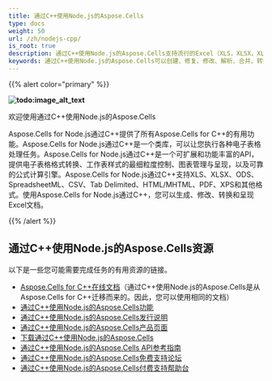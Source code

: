 ```yaml
---
title: 通过C++使用Node.js的Aspose.Cells
type: docs
weight: 50
url: /zh/nodejs-cpp/
is_root: true
description: 通过C++使用Node.js的Aspose.Cells支持流行的Excel（XLS，XLSX，XLSM，XLSB，XLTX，XLTM，SpreadsheetML，CSV），OpenOffice（ODS），HTML和JSON文件格式，并允许将Excel文件导出为PDF，DOCX，PPTX，JSON，XPS，HTML，MHTML，纯文本和流行的图像格式，包括TIFF，JPG，PNG，BMP和SVG。
keywords: 通过C++使用Node.js的Aspose.Cells可以创建、修复、修改、解析、合并、转换JSON、Excel、XML、PDF、HTML、TSV、SQL、TXT、PNG、JPEG等多种格式。
---
```


{{% alert color="primary" %}}

**![todo:image_alt_text](aspose-cells-for-node-js-via-cpp-home_1)**

欢迎使用通过C++使用Node.js的Aspose.Cells

Aspose.Cells for Node.js通过C++提供了所有Aspose.Cells for C++的有用功能。Aspose.Cells for Node.js通过C++是一个类库，可以让您执行各种电子表格处理任务。Aspose.Cells for Node.js通过C++是一个可扩展和功能丰富的API，提供电子表格格式转换、工作表样式的最细粒度控制、图表管理与呈现，以及可靠的公式计算引擎。Aspose.Cells for Node.js通过C++支持XLS、XLSX、ODS、SpreadsheetML、CSV、Tab Delimited、HTML/MHTML、PDF、XPS和其他格式。使用Aspose.Cells for Node.js通过C++，您可以生成、修改、转换和呈现Excel文档。

{{% /alert %}}

## **通过C++使用Node.js的Aspose.Cells资源**

以下是一些您可能需要完成任务的有用资源的链接。

- [Aspose.Cells for C++在线文档](/cells/zh/cpp/)（通过C++使用Node.js的Aspose.Cells是从Aspose.Cells for C++迁移而来的。因此，您可以使用相同的文档）
- [通过C++使用Node.js的Aspose.Cells功能](/cells/zh/nodejs-cpp/features/)
- [通过C++使用Node.js的Aspose.Cells发行说明](https://releases.aspose.com/cells/nodejs-cpp/release-notes/)
- [通过C++使用Node.js的Aspose.Cells产品页面](https://products.aspose.com/cells/nodejs-cpp/)
- [下载通过C++使用Node.js的Aspose.Cells](https://downloads.aspose.com/cells/nodejs-cpp/)
- [通过C++使用Node.js的Aspose.Cells API参考指南](https://reference.aspose.com/cells/nodejs-cpp/)
- [通过C++使用Node.js的Aspose.Cells免费支持论坛](https://forum.aspose.com/c/cells/9)
- [通过C++使用Node.js的Aspose.Cells付费支持帮助台](https://helpdesk.aspose.com/)
